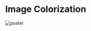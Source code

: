 # Image Colorization

![poster](https://cloud.githubusercontent.com/assets/4648756/20785778/d3995ec0-b756-11e6-8cfe-e4ac85bedf11.jpg)
